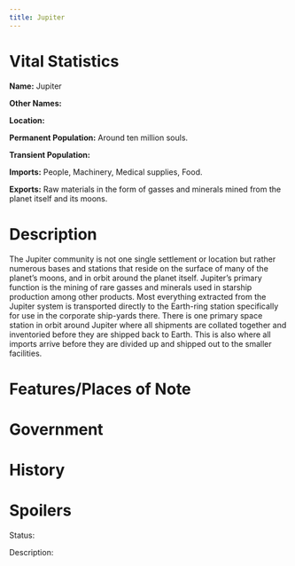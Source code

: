 ```yaml
---
title: Jupiter
---
```


# Vital Statistics

**Name:** Jupiter

**Other Names:**

**Location:**

**Permanent Population:** Around ten million souls.

**Transient Population:**

**Imports:** People, Machinery, Medical supplies, Food.

**Exports:** Raw materials in the form of gasses and minerals mined from the
planet itself and its moons.

# Description

The Jupiter community is not one single settlement or location but rather
numerous bases and stations that reside on the surface of many of the planet’s
moons, and in orbit around the planet itself. Jupiter’s primary function is the
mining of rare gasses and minerals used in starship production among other
products. Most everything extracted from the Jupiter system is transported
directly to the Earth-ring station specifically for use in the corporate
ship-yards there. There is one primary space station in orbit around Jupiter
where all shipments are collated together and inventoried before they are
shipped back to Earth.  This is also where all imports arrive before they are
divided up and shipped out to the smaller facilities.

# Features/Places of Note

# Government

# History

# Spoilers

Status:

Description:

